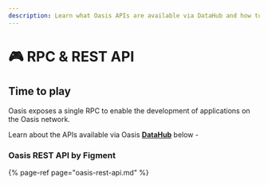 ```yaml
---
description: Learn what Oasis APIs are available via DataHub and how to use them
---
```


# 🎮 RPC & REST API

## Time to play

Oasis exposes a single RPC to enable the development of applications on the Oasis network.

Learn about the APIs available via Oasis [**DataHub**](https://datahub.figment.io/sign_up?service=oasis)  below -

### Oasis REST API by Figment

{% page-ref page="oasis-rest-api.md" %}

